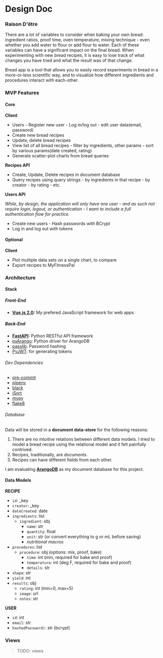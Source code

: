 # Design Doc

### Raison D'être

There are a lot of variables to consider when baking your own bread: ingredient ratios, proof time, oven temperature, mixing technique - even whether you add water to flour or add flour to water. Each of these variables can have a significant impact on the final bread. When experimenting with new bread recipes, it is easy to lose track of what changes you have tried and what the result was of that change.

Bread app is a tool that allows you to easily record experiments in bread in a more-or-less scientific way, and to visualize how different ingredients and procedures interact with each-other.

### MVP Features

#### Core

**Client**

- Users - Register new user - Log in/log out - edit user data(email, password)
- Create new bread recipes
- Update, delete bread recipes
- View list of all bread recipes - filter by ingredients, other params - sort by various params(date created, rating)
- Generate scatter-plot charts from bread queries

**Recipes API**

- Create, Update, Delete recipes in document database
- Query recipes using query strings - by ingredients in that recipe - by creator - by rating - etc.

**Users API**

_While, by design, the application will only have one user - and as such not require login, logout, or authentication - I want to include a full authentication flow for practice._

- Create new users - Hash passwords with BCrypt
- Log in and log out with tokens

#### Optional

**Client**

- Plot multiple data sets on a single chart, to compare
- Export recipes to MyFitnessPal

### Architecture

#### Stack

##### Front-End

- **[Vue.js 2.0](https://vuejs.org/):** My prefered JavaScript framework for web apps

##### Back-End

- **[FastAPI](https://fastapi.tiangolo.com/):** Python RESTful API framework
- [pyArango](https://github.com/ArangoDB-Community/pyArango): Python driver for ArangoDB
- [passlib](https://passlib.readthedocs.io/en/stable/): Password hashing
- [PyJWT](https://pyjwt.readthedocs.io/en/latest/): for generating tokens

###### _Dev Dependencies_

- [pre-commit](https://pre-commit.com/)
- [pipenv](https://pipenv.readthedocs.io/en/latest/)
- [black](https://github.com/psf/black)
- [iSort](https://github.com/timothycrosley/isort)
- [mypy](http://www.mypy-lang.org/)
- [flake8](http://flake8.pycqa.org/en/latest/index.html#)

###### Database

Data will be stored in a **document data-store** for the following reasons:

1.  There are no _intuitive_ relations between different data models. I tried to model a bread recipe using the relational model and it felt painfully contrived.
2.  Recipes, traditionally, are _documents_.
3.  Recipes can have different fields from each other.

I am evaluating **[ArangoDB](https://www.arangodb.com/)** as my document database for this project.

#### Data Models

<!-- TODO: REPLACE WITH REAL JSON -->

**RECIPE**

- `id`: \_key
- `creator`: \_key
- `dateCreated`: date
- `ingredients`: list
  - `ingredient`: obj
    - `name`: str
    - `quantity`: float
    - `unit`: str (or convert everything to g or mL before saving)
    - _nutritional macros_
- `procedures`: list
  - `procedure`: obj (options: mix, proof, bake)
    - `time`: int (min, required for bake and proof)
    - `temperature`: int (deg F, required for bake and proof)
    - `details`: str
- `shape`: str
- `yield`: int
- `results`: obj
  - `rating`: int (min=0, max=5)
  - `image`: url
  - `notes`: str

**USER**

- `id`: int
- `email`: str
- `hashedPassword)`: str (bcrypt)

### Views

> TODO: views
